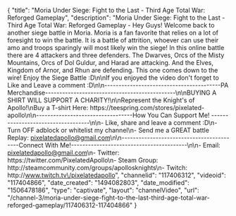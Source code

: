 {
    "title": "Moria Under Siege: Fight to the Last - Third Age Total War: Reforged Gameplay",
    "description": "Moria Under Siege: Fight to the Last - Third Age Total War: Reforged Gameplay - Hey Guys!  Welcome back to another siege battle in Moria.  Moria is a fan favorite that relies on a lot of foresight to win the battle.  It is a battle of attrition, whoever can use their amo and troops sparingly will most likely win the siege!  In this online battle there are 4 attackers and three defenders.  The Dwarves, Orcs of the Misty Mountains, Orcs of Dol Guldur, and Harad are attacking.  And the Elves, Kingdom of Arnor, and Rhun are defending.  This one comes down to the wire!  Enjoy the Siege Battle :D\n\nIf you enjoyed the video don't forget to Like and Leave a comment :D\n\n-----------------------------------------PA Merchandise----------------------------------------------\n\nBUYING A SHIRT WILL SUPPORT A CHARITY!\n\nRepresent the Knight's of Apollo!\nBuy a T-shirt Here: https:\/\/teespring.com\/stores\/pixelated-apollo\n\n----------------------------------How You Can Support Me! -----------------------------------\n\n- Like, share and leave a comment :D\n- Turn OFF adblock or whitelist my channel\n- Send me a GREAT battle Replay: pixelatedapollo@gmail.com\n\n------------------------------------------Connect With Me!-----------------------------------------\n\n- Email: pixelatedapollo@gmail.com\n- Twitter: https:\/\/twitter.com\/PixelatedApollo\n- Steam Group:  http:\/\/steamcommunity.com\/groups\/apollosknights\n- Twitch: http:\/\/www.twitch.tv\/pixelatedapollo",
    "channelid": "117406312",
    "videoid": "117404866",
    "date_created": "1494082803",
    "date_modified": "1506478186",
    "type": "captivate",
    "layout": "channelVideo",
    "url": "\/channel-3\/moria-under-siege-fight-to-the-last-third-age-total-war-reforged-gameplay\/117406312-117404866"
}